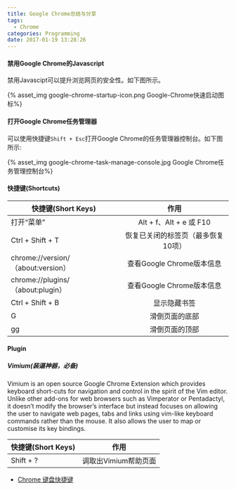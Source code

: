 ```yaml
---
title: Google Chrome总结与分享
tags:
  - Chrome
categories: Programming
date: 2017-01-19 13:28:26
---
```



#### 禁用Google Chrome的Javascript

禁用Javascipt可以提升浏览网页的安全性。如下图所示。

{% asset_img google-chrome-startup-icon.png Google-Chrome快速启动图标%}

<!-- more -->

#### 打开Google Chrome任务管理器


可以使用快捷键<code>Shift + Esc</code>打开Google Chrome的任务管理器控制台。如下图所示:


{% asset_img google-chrome-task-manage-console.jpg Google Chrome任务管理控制台%}

#### 快捷键(Shortcuts)

| 快捷键(Short Keys)  | 作用  |
| ----------------- |:-------------:|
| 打开“菜单” | Alt + f、Alt + e 或 F10  |
| Ctrl + Shift + T | 恢复已关闭的标签页（最多恢复10项） |
| chrome://version/（about:version） | 查看Google Chrome版本信息 |
| chrome://plugins/（about:plugin） | 查看Google Chrome版本信息 |
| Ctrl + Shift + B | 显示隐藏书签 |
| G | 滑倒页面的底部 |
| gg | 滑倒页面的顶部 |


#### Plugin


##### Vimium(装逼神器，必备)

Vimium is an open source Google Chrome Extension which provides keyboard short-cuts for navigation and control in the spirit of the Vim editor. Unlike other add-ons for web browsers such as Vimperator or Pentadactyl, it doesn’t modify the browser’s interface but instead focuses on allowing the user to navigate web pages, tabs and links using vim-like keyboard commands rather than the mouse. It also allows the user to map or customise its key bindings.

| 快捷键(Short Keys)  | 作用  |
| ----------------- |:-------------:|
| Shift + ? | 调取出Vimium帮助页面  |

* [Chrome 键盘快捷键](https://support.google.com/chrome/answer/157179?hl=zh-Hans)
